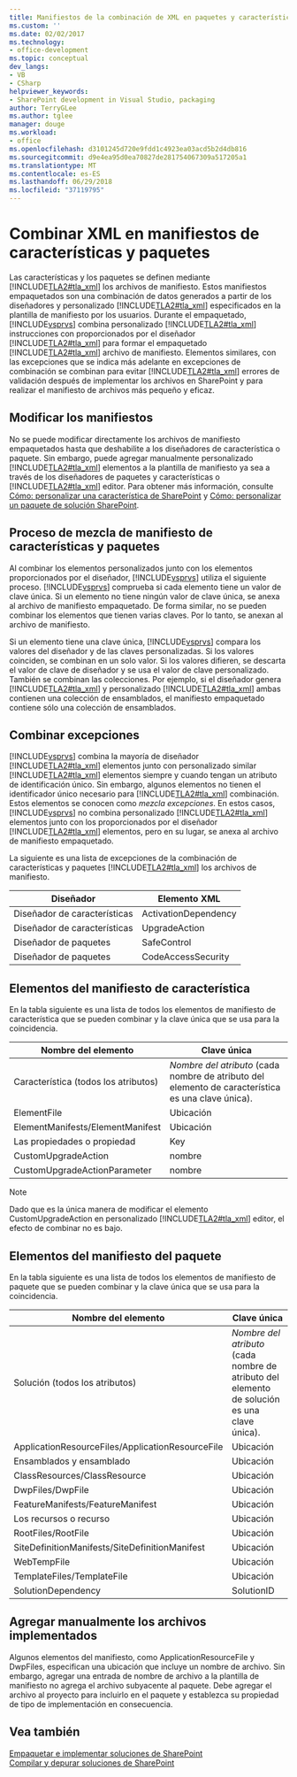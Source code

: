 ```yaml
---
title: Manifiestos de la combinación de XML en paquetes y características | Microsoft Docs
ms.custom: ''
ms.date: 02/02/2017
ms.technology:
- office-development
ms.topic: conceptual
dev_langs:
- VB
- CSharp
helpviewer_keywords:
- SharePoint development in Visual Studio, packaging
author: TerryGLee
ms.author: tglee
manager: douge
ms.workload:
- office
ms.openlocfilehash: d3101245d720e9fdd1c4923ea03acd5b2d4db816
ms.sourcegitcommit: d9e4ea95d0ea70827de281754067309a517205a1
ms.translationtype: MT
ms.contentlocale: es-ES
ms.lasthandoff: 06/29/2018
ms.locfileid: "37119795"
---
```

# <a name="merge-xml-in-feature-and-package-manifests"></a>Combinar XML en manifiestos de características y paquetes
  Las características y los paquetes se definen mediante [!INCLUDE[TLA2#tla_xml](../sharepoint/includes/tla2sharptla-xml-md.md)] los archivos de manifiesto. Estos manifiestos empaquetados son una combinación de datos generados a partir de los diseñadores y personalizado [!INCLUDE[TLA2#tla_xml](../sharepoint/includes/tla2sharptla-xml-md.md)] especificados en la plantilla de manifiesto por los usuarios. Durante el empaquetado, [!INCLUDE[vsprvs](../sharepoint/includes/vsprvs-md.md)] combina personalizado [!INCLUDE[TLA2#tla_xml](../sharepoint/includes/tla2sharptla-xml-md.md)] instrucciones con proporcionados por el diseñador [!INCLUDE[TLA2#tla_xml](../sharepoint/includes/tla2sharptla-xml-md.md)] para formar el empaquetado [!INCLUDE[TLA2#tla_xml](../sharepoint/includes/tla2sharptla-xml-md.md)] archivo de manifiesto. Elementos similares, con las excepciones que se indica más adelante en excepciones de combinación se combinan para evitar [!INCLUDE[TLA2#tla_xml](../sharepoint/includes/tla2sharptla-xml-md.md)] errores de validación después de implementar los archivos en SharePoint y para realizar el manifiesto de archivos más pequeño y eficaz.  
  
## <a name="modify-the-manifests"></a>Modificar los manifiestos
 No se puede modificar directamente los archivos de manifiesto empaquetados hasta que deshabilite a los diseñadores de característica o paquete. Sin embargo, puede agregar manualmente personalizado [!INCLUDE[TLA2#tla_xml](../sharepoint/includes/tla2sharptla-xml-md.md)] elementos a la plantilla de manifiesto ya sea a través de los diseñadores de paquetes y características o [!INCLUDE[TLA2#tla_xml](../sharepoint/includes/tla2sharptla-xml-md.md)] editor. Para obtener más información, consulte [Cómo: personalizar una característica de SharePoint](../sharepoint/how-to-customize-a-sharepoint-feature.md) y [Cómo: personalizar un paquete de solución SharePoint](../sharepoint/how-to-customize-a-sharepoint-solution-package.md).  
  
## <a name="feature-and-package-manifest-merge-process"></a>Proceso de mezcla de manifiesto de características y paquetes
 Al combinar los elementos personalizados junto con los elementos proporcionados por el diseñador, [!INCLUDE[vsprvs](../sharepoint/includes/vsprvs-md.md)] utiliza el siguiente proceso. [!INCLUDE[vsprvs](../sharepoint/includes/vsprvs-md.md)] comprueba si cada elemento tiene un valor de clave única. Si un elemento no tiene ningún valor de clave única, se anexa al archivo de manifiesto empaquetado. De forma similar, no se pueden combinar los elementos que tienen varias claves. Por lo tanto, se anexan al archivo de manifiesto.  
  
 Si un elemento tiene una clave única, [!INCLUDE[vsprvs](../sharepoint/includes/vsprvs-md.md)] compara los valores del diseñador y de las claves personalizadas. Si los valores coinciden, se combinan en un solo valor. Si los valores difieren, se descarta el valor de clave de diseñador y se usa el valor de clave personalizado. También se combinan las colecciones. Por ejemplo, si el diseñador genera [!INCLUDE[TLA2#tla_xml](../sharepoint/includes/tla2sharptla-xml-md.md)] y personalizado [!INCLUDE[TLA2#tla_xml](../sharepoint/includes/tla2sharptla-xml-md.md)] ambas contienen una colección de ensamblados, el manifiesto empaquetado contiene sólo una colección de ensamblados.  
  
## <a name="merge-exceptions"></a>Combinar excepciones
 [!INCLUDE[vsprvs](../sharepoint/includes/vsprvs-md.md)] combina la mayoría de diseñador [!INCLUDE[TLA2#tla_xml](../sharepoint/includes/tla2sharptla-xml-md.md)] elementos junto con personalizado similar [!INCLUDE[TLA2#tla_xml](../sharepoint/includes/tla2sharptla-xml-md.md)] elementos siempre y cuando tengan un atributo de identificación único. Sin embargo, algunos elementos no tienen el identificador único necesario para [!INCLUDE[TLA2#tla_xml](../sharepoint/includes/tla2sharptla-xml-md.md)] combinación. Estos elementos se conocen como *mezcla excepciones*. En estos casos, [!INCLUDE[vsprvs](../sharepoint/includes/vsprvs-md.md)] no combina personalizado [!INCLUDE[TLA2#tla_xml](../sharepoint/includes/tla2sharptla-xml-md.md)] elementos junto con los proporcionados por el diseñador [!INCLUDE[TLA2#tla_xml](../sharepoint/includes/tla2sharptla-xml-md.md)] elementos, pero en su lugar, se anexa al archivo de manifiesto empaquetado.  
  
 La siguiente es una lista de excepciones de la combinación de características y paquetes [!INCLUDE[TLA2#tla_xml](../sharepoint/includes/tla2sharptla-xml-md.md)] los archivos de manifiesto.  
  
|Diseñador|Elemento XML|  
|--------------|-----------------|  
|Diseñador de características|ActivationDependency|  
|Diseñador de características|UpgradeAction|  
|Diseñador de paquetes|SafeControl|  
|Diseñador de paquetes|CodeAccessSecurity|  
  
## <a name="feature-manifest-elements"></a>Elementos del manifiesto de característica
 En la tabla siguiente es una lista de todos los elementos de manifiesto de característica que se pueden combinar y la clave única que se usa para la coincidencia.  
  
|Nombre del elemento|Clave única|  
|------------------|----------------|  
|Característica (todos los atributos)|*Nombre del atributo* (cada nombre de atributo del elemento de característica es una clave única).|  
|ElementFile|Ubicación|  
|ElementManifests/ElementManifest|Ubicación|  
|Las propiedades o propiedad|Key|  
|CustomUpgradeAction|nombre|  
|CustomUpgradeActionParameter|nombre|  
  
> [!NOTE]  
>  Dado que es la única manera de modificar el elemento CustomUpgradeAction en personalizado [!INCLUDE[TLA2#tla_xml](../sharepoint/includes/tla2sharptla-xml-md.md)] editor, el efecto de combinar no es bajo.  
  
## <a name="package-manifest-elements"></a>Elementos del manifiesto del paquete
 En la tabla siguiente es una lista de todos los elementos de manifiesto de paquete que se pueden combinar y la clave única que se usa para la coincidencia.  
  
|Nombre del elemento|Clave única|  
|------------------|----------------|  
|Solución (todos los atributos)|*Nombre del atributo* (cada nombre de atributo del elemento de solución es una clave única).|  
|ApplicationResourceFiles/ApplicationResourceFile|Ubicación|  
|Ensamblados y ensamblado|Ubicación|  
|ClassResources/ClassResource|Ubicación|  
|DwpFiles/DwpFile|Ubicación|  
|FeatureManifests/FeatureManifest|Ubicación|  
|Los recursos o recurso|Ubicación|  
|RootFiles/RootFile|Ubicación|  
|SiteDefinitionManifests/SiteDefinitionManifest|Ubicación|  
|WebTempFile|Ubicación|  
|TemplateFiles/TemplateFile|Ubicación|  
|SolutionDependency|SolutionID|  
  
## <a name="manually-add-deployed-files"></a>Agregar manualmente los archivos implementados
 Algunos elementos del manifiesto, como ApplicationResourceFile y DwpFiles, especifican una ubicación que incluye un nombre de archivo. Sin embargo, agregar una entrada de nombre de archivo a la plantilla de manifiesto no agrega el archivo subyacente al paquete. Debe agregar el archivo al proyecto para incluirlo en el paquete y establezca su propiedad de tipo de implementación en consecuencia.  
  
## <a name="see-also"></a>Vea también
 [Empaquetar e implementar soluciones de SharePoint](../sharepoint/packaging-and-deploying-sharepoint-solutions.md)   
 [Compilar y depurar soluciones de SharePoint](../sharepoint/building-and-debugging-sharepoint-solutions.md)  
  

